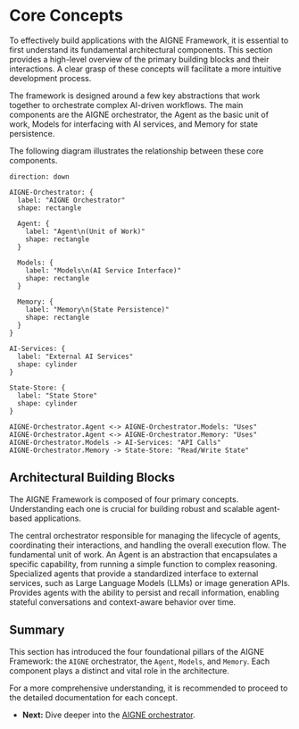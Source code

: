 # Core Concepts

To effectively build applications with the AIGNE Framework, it is essential to first understand its fundamental architectural components. This section provides a high-level overview of the primary building blocks and their interactions. A clear grasp of these concepts will facilitate a more intuitive development process.

The framework is designed around a few key abstractions that work together to orchestrate complex AI-driven workflows. The main components are the AIGNE orchestrator, the Agent as the basic unit of work, Models for interfacing with AI services, and Memory for state persistence.

The following diagram illustrates the relationship between these core components.

```d2
direction: down

AIGNE-Orchestrator: {
  label: "AIGNE Orchestrator"
  shape: rectangle

  Agent: {
    label: "Agent\n(Unit of Work)"
    shape: rectangle
  }

  Models: {
    label: "Models\n(AI Service Interface)"
    shape: rectangle
  }

  Memory: {
    label: "Memory\n(State Persistence)"
    shape: rectangle
  }
}

AI-Services: {
  label: "External AI Services"
  shape: cylinder
}

State-Store: {
  label: "State Store"
  shape: cylinder
}

AIGNE-Orchestrator.Agent <-> AIGNE-Orchestrator.Models: "Uses"
AIGNE-Orchestrator.Agent <-> AIGNE-Orchestrator.Memory: "Uses"
AIGNE-Orchestrator.Models -> AI-Services: "API Calls"
AIGNE-Orchestrator.Memory -> State-Store: "Read/Write State"
```

## Architectural Building Blocks

The AIGNE Framework is composed of four primary concepts. Understanding each one is crucial for building robust and scalable agent-based applications.

<x-cards data-columns="2">
  <x-card data-title="AIGNE" data-icon="lucide:box" data-href="/developer-guide/core-concepts/aigne-engine">
    The central orchestrator responsible for managing the lifecycle of agents, coordinating their interactions, and handling the overall execution flow.
  </x-card>
  <x-card data-title="Agents" data-icon="lucide:bot" data-href="/developer-guide/core-concepts/agents">
    The fundamental unit of work. An Agent is an abstraction that encapsulates a specific capability, from running a simple function to complex reasoning.
  </x-card>
  <x-card data-title="Models" data-icon="lucide:brain-circuit" data-href="/developer-guide/core-concepts/models">
    Specialized agents that provide a standardized interface to external services, such as Large Language Models (LLMs) or image generation APIs.
  </x-card>
  <x-card data-title="Memory" data-icon="lucide:database" data-href="/developer-guide/core-concepts/memory">
    Provides agents with the ability to persist and recall information, enabling stateful conversations and context-aware behavior over time.
  </x-card>
</x-cards>

## Summary

This section has introduced the four foundational pillars of the AIGNE Framework: the `AIGNE` orchestrator, the `Agent`, `Models`, and `Memory`. Each component plays a distinct and vital role in the architecture.

For a more comprehensive understanding, it is recommended to proceed to the detailed documentation for each concept.

*   **Next:** Dive deeper into the [AIGNE orchestrator](./developer-guide-core-concepts-aigne-engine.md).